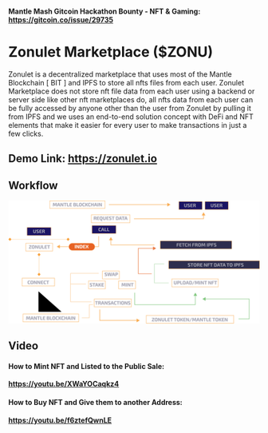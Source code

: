 #### **Mantle Mash Gitcoin Hackathon Bounty - NFT & Gaming: https://gitcoin.co/issue/29735**

# Zonulet Marketplace ($ZONU)
Zonulet is a decentralized marketplace that uses most of the Mantle Blockchain [ BIT ] and IPFS to store all nfts files from each user. Zonulet Marketplace does not store nft file data from each user using a backend or server side like other nft marketplaces do, all nfts data from each user can be fully accessed by anyone other than the user from Zonulet by pulling it from IPFS and we uses an end-to-end solution concept with DeFi and NFT elements that make it easier for every user to make transactions in just a few clicks.

## **Demo Link: https://zonulet.io**

## **Workflow**

<p align="center">
<img src="../nft.png" />
</p>

## **Video**

#### **How to Mint NFT and Listed to the Public Sale:**
**https://youtu.be/XWaYOCaqkz4**

#### **How to Buy NFT and Give them to another Address:**
**https://youtu.be/f6ztefQwnLE**

